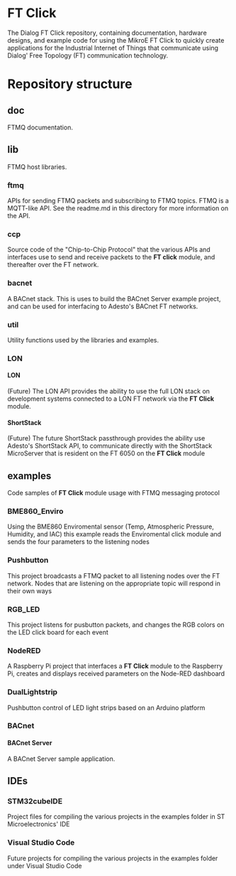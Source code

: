 # FT Click

The Dialog FT Click repository, containing documentation, hardware designs, and example code for using the MikroE FT Click to quickly create applications for the
Industrial Internet of Things that communicate using Dialog' Free Topology (FT) communication technology.


# Repository structure

## doc
FTMQ documentation.

## lib
FTMQ host libraries.
### ftmq
APIs for sending FTMQ packets and subscribing to FTMQ topics. FTMQ is a MQTT-like API. See the readme.md in this directory for more information on the API.
### ccp
Source code of the "Chip-to-Chip Protocol" that the various APIs and interfaces use to send and receive packets to the **FT click** module, and thereafter over the FT network.
### bacnet
A BACnet stack. This is uses to build the BACnet Server example project, and can be used for interfacing to Adesto's BACnet FT networks.
### util
Utility functions used by the libraries and examples.
### LON
#### LON
(Future) The LON API provides the ability to use the full LON stack on development systems connected to a LON FT network via the **FT Click** module.
#### ShortStack
(Future) The future ShortStack passthrough provides the ability use Adesto's ShortStack API, to communicate directly with the ShortStack MicroServer that is resident on the FT 6050 on the **FT Click** module

## examples
Code samples of **FT Click** module  usage with FTMQ messaging protocol
### BME860_Enviro
Using the BME860 Enviromental sensor (Temp, Atmospheric Pressure, Humidity, and IAC) this example reads the Enviromental click module and sends the four parameters to the listening nodes
### Pushbutton
This project broadcasts a FTMQ packet to all listening nodes over the FT network. Nodes that are listening on the appropriate topic will respond in their own ways
### RGB_LED
This project listens for pusbutton packets, and changes the RGB colors on the LED click board for each event
### NodeRED
A Raspberry Pi project that interfaces a **FT Click** module to the Raspberry Pi, creates and displays received parameters on the Node-RED dashboard
### DualLightstrip
Pushbutton control of LED light strips based on an Arduino platform
### BACnet
#### BACnet Server
A BACnet Server sample application.

## IDEs
### STM32cubeIDE
Project files for compiling the various projects in the examples folder in ST Microelectronics' IDE
### Visual Studio Code
Future projects for compiling the various projects in the examples folder under Visual Studio Code

